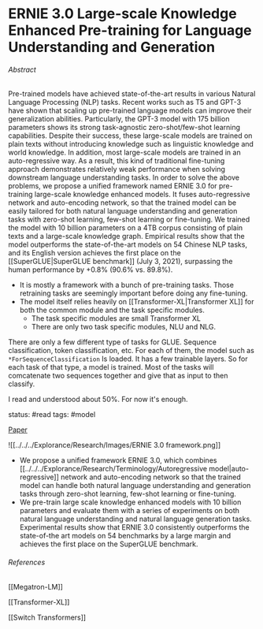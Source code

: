 # ERNIE 3.0 Large-scale Knowledge Enhanced Pre-training for Language Understanding and Generation

###### Abstract

Pre-trained models have achieved state-of-the-art results in various Natural Language Processing (NLP) tasks. Recent works such as T5 and GPT-3 have shown that scaling up pre-trained language models can improve their generalization abilities. Particularly, the GPT-3 model with 175 billion parameters shows its strong task-agnostic zero-shot/few-shot learning capabilities. Despite their success, these large-scale models are trained on plain texts without introducing knowledge such as linguistic knowledge and world knowledge. In addition, most large-scale models are trained in an auto-regressive way. As a result, this kind of traditional fine-tuning approach demonstrates relatively weak performance when solving downstream language understanding tasks. In order to solve the above problems, we propose a unified framework named ERNIE 3.0 for pre-training large-scale knowledge enhanced models. It fuses auto-regressive network and auto-encoding network, so that the trained model can be easily tailored for both natural language understanding and generation tasks with zero-shot learning, few-shot learning or fine-tuning. We trained the model with 10 billion parameters on a 4TB corpus consisting of plain texts and a large-scale knowledge graph. Empirical results show that the model outperforms the state-of-the-art models on 54 Chinese NLP tasks, and its English version achieves the first place on the [[SuperGLUE|SuperGLUE benchmark]] (July 3, 2021), surpassing the human performance by +0.8% (90.6% vs. 89.8%).

- It is mostly a framework with a bunch of pre-training tasks. Those retraining tasks are seemingly important before doing any fine-tuning. 
- The model itself relies heavily on [[Transformer-XL|Transformer XL]] for both the common module and the task specific modules. 
	- The task specific modules are small Transformer XL
	- There are only two task specific modules, NLU and NLG. 


There are only a few different type of tasks for GLUE. Sequence classification, token classification, etc.  For each of them, the model such as `*ForSequenceClassification` Is loaded. It has a few trainable layers. So for each task of that type, a model is trained. Most of the tasks will comcatenate two sequences together and give that as input to then classify. 

I read and understood about 50%. For now it's enough. 

status: #read 
tags: #model

[Paper](https://arxiv.org/pdf/2107.02137)

![[../../../Explorance/Research/Images/ERNIE 3.0 framework.png]]

 
  

- We propose a unified framework ERNIE 3.0, which combines [[../../../Explorance/Research/Terminology/Autoregressive model|auto-regressive]] network and auto-encoding network so that the trained model can handle both natural language understanding and generation tasks through zero-shot learning, few-shot learning or fine-tuning.
- We pre-train large scale knowledge enhanced models with 10 billion parameters and evaluate them with a series of experiments on both natural language understanding and natural language generation tasks. Experimental results show that ERNIE 3.0 consistently outperforms the state-of-the art models on 54 benchmarks by a large margin and achieves the first place on the SuperGLUE benchmark.


###### References
[[Megatron-LM]]

[[Transformer-XL]]

[[Switch Transformers]]
